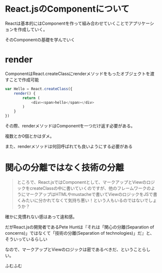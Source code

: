 # React.jsのComponentについて

Reactは基本的にはComponentを作って組み合わせていくことでアプリケーションを作成していく。

そのComponentの基礎を学んでいく

# render

ComponentはReact.createClassにrenderメソッドをもったオブジェクトを渡すことで作成可能

```js
var Hello = React.createClass({
    render() {
        return (
            <div><span>hello</span></div>
        )
    }
})
```

その際、renderメソッドはComponentを一つだけ返す必要がある。

複数とか0個とかはダメ。

また、renderメソッドは何回呼ばれても良いようにする必要がある

# 関心の分離ではなく技術の分離

> ところで、React.jsではComponentとして、マークアップとViewのロジックをcreateClassの中に書いていくのですが、他のフレームワークのようにマークアップはHTMLやmustacheで書いてViewのロジックをJSで書くみたいに分かれてなくて気持ち悪い！という人もいるのではないでしょうか？

確かに見慣れない感はあって違和感。

だがReact.jsの開発者であるPete Huntは『それは「関心の分離(Separation of concerns)」ではなくて「技術の分離(Separation of technologies)」だ』と、そういっているらしい

なので、マークアップとViewのロジックは密であるべきだ、ということらしい。

ふむふむ
